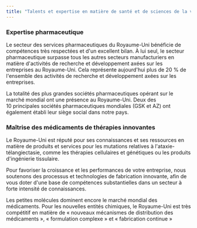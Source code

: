 ```yaml
---
title: "Talents et expertise en matière de santé et de sciences de la vie au Royaume-Uni"
---
```

### Expertise pharmaceutique 

Le secteur des services pharmaceutiques du Royaume-Uni bénéficie de compétences très respectées et d'un excellent bilan. À lui seul, le secteur pharmaceutique surpasse tous les autres secteurs manufacturiers en matière d'activités de recherche et développement axées sur les entreprises au Royaume-Uni. Cela représente aujourd'hui plus de 20 % de l'ensemble des activités de recherche et développement axées sur les entreprises. 

La totalité des plus grandes sociétés pharmaceutiques opérant sur le marché mondial ont une présence au Royaume-Uni. Deux des 10 principales sociétés pharmaceutiques mondiales (GSK et AZ) ont également établi leur siège social dans notre pays. 

### Maîtrise des médicaments de thérapies innovantes

Le Royaume-Uni est réputé pour ses connaissances et ses ressources en matière de produits et services pour les mutations relatives à l'ataxie-télangiectasie, comme les thérapies cellulaires et génétiques ou les produits d'ingénierie tissulaire. 

Pour favoriser la croissance et les performances de votre entreprise, nous soutenons des processus et technologies de fabrication innovante, afin de vous doter d'une base de compétences substantielles dans un secteur à forte intensité de connaissances.

Les petites molécules dominent encore le marché mondial des médicaments. Pour les nouvelles entités chimiques, le Royaume-Uni est très compétitif en matière de « nouveaux mécanismes de distribution des médicaments », « formulation complexe » et « fabrication continue » 
